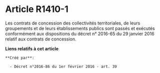 # Article R1410-1

Les contrats de concession des collectivités territoriales, de leurs groupements et de leurs établissements publics sont
passés et exécutés conformément aux dispositions du décret n° 2016-65 du 29 janvier 2016 relatif aux contrats de concession.

**Liens relatifs à cet article**

	**Créé par**:

	  - Décret n°2016-86 du 1er février 2016 - art. 39
